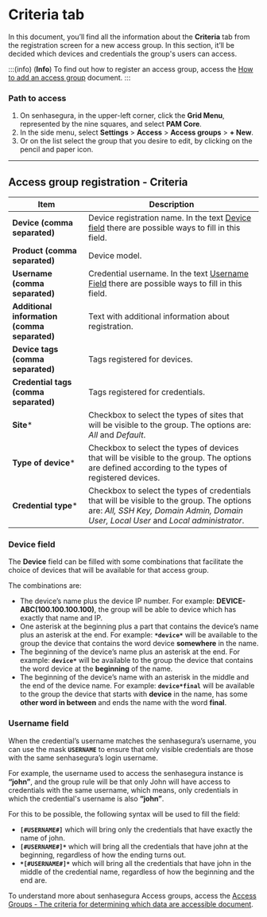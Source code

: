 # Criteria tab

In this document, you’ll find all the information about the **Criteria** tab from the registration screen for a new access group. In this section, it’ll be decided which devices and credentials the group's users can access.

:::(info) (**Info**)
To find out how to register an access group, access the [How to add an access group](/v3-33/docs/pam-session-how-to-add-an-access-group) document.
:::

### Path to access

1. On senhasegura, in the upper-left corner, click the **Grid Menu**, represented by the nine squares, and select **PAM Core**.
2. In the side menu, select **Settings** > **Access** > **Access groups** > **+ New**.
3. Or on the list select the group that you desire to edit, by clicking on the pencil and paper icon.

---

## Access group registration - Criteria

**Item**|**Description**
---|---
**Device (comma separated)**|Device registration name. In the text [Device field](#device-field) there are possible ways to fill in this field.
**Product (comma separated)**|Device model.
**Username (comma separated)**|Credential username. In the text [Username Field](#username-field) there are possible ways to fill in this field.
**Additional information (comma separated)**|Text with additional information about registration.
**Device tags (comma separated)**|Tags registered for devices.
**Credential tags (comma separated)**|Tags registered for credentials.
**Site***|Checkbox to select the types of sites that will be visible to the group. The options are: *All* and *Default*.
**Type of device***|Checkbox to select the types of devices that will be visible to the group. The options are defined according to the types of registered devices.
**Credential type***|Checkbox to select the types of credentials that will be visible to the group. The options are: *All, SSH Key, Domain Admin, Domain User, Local User* and *Local administrator*.

### Device field
The **Device** field can be filled with some combinations that facilitate the choice of devices that will be available for that access group.

The combinations are:

* The device’s name plus the device IP number. For example: **DEVICE-ABC(100.100.100.100)**, the group will be able to device which has exactly that name and IP.
* One asterisk at the beginning plus a part that contains the device’s name plus an asterisk at the end. For example: **`*device*`** will be available to the group the device that contains the word device **somewhere** in the name.
* The beginning of the device’s name plus an asterisk at the end. For example: **`device*`** will be available to the group the device that contains the word device at the **beginning** of the name.
* The beginning of the device’s name with an asterisk in the middle and the end of the device name. For example: **`device*final`** will be available to the group the device that starts with **device** in the name, has some **other word in between** and ends the name with the word **final**.

### Username field
When the credential’s username matches the senhasegura’s username, you can use the mask **`USERNAME`** to ensure that only visible credentials are those with the same senhasegura’s login username.

For example, the username used to access the senhasegura instance is **“john”**, and the group rule will be that only John will have access to credentials with the same username, which means, only credentials in which the credential's username is also **“john”**.

For this to be possible, the following syntax will be used to fill the field:

* **`[#USERNAME#]`** which will bring only the credentials that have exactly the name of john.
* **`[#USERNAME#]*`** which will bring all the credentials that have john at the beginning, regardless of how the ending turns out.
* **`*[#USERNAME#]*`** which will bring all the credentials that have john in the middle of the credential name, regardless of how the beginning and the end are.

To understand more about senhasegura Access groups, access the [Access Groups - The criteria for determining which data are accessible document](/v3-33/docs/user-management-access-groups#the-criteria-for-determining-which-data-are-accessible).

